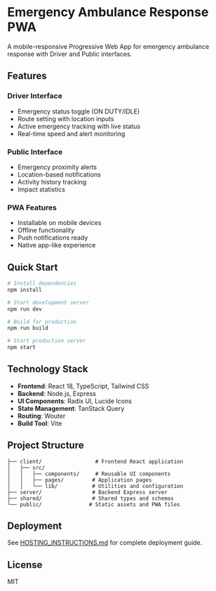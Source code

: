 # Emergency Ambulance Response PWA

A mobile-responsive Progressive Web App for emergency ambulance response with Driver and Public interfaces.

## Features

### Driver Interface
- Emergency status toggle (ON DUTY/IDLE)
- Route setting with location inputs
- Active emergency tracking with live status
- Real-time speed and alert monitoring

### Public Interface
- Emergency proximity alerts
- Location-based notifications
- Activity history tracking
- Impact statistics

### PWA Features
- Installable on mobile devices
- Offline functionality
- Push notifications ready
- Native app-like experience

## Quick Start

```bash
# Install dependencies
npm install

# Start development server
npm run dev

# Build for production
npm run build

# Start production server
npm start
```

## Technology Stack

- **Frontend**: React 18, TypeScript, Tailwind CSS
- **Backend**: Node.js, Express
- **UI Components**: Radix UI, Lucide Icons
- **State Management**: TanStack Query
- **Routing**: Wouter
- **Build Tool**: Vite

## Project Structure

```
├── client/                 # Frontend React application
│   ├── src/
│   │   ├── components/     # Reusable UI components
│   │   ├── pages/         # Application pages
│   │   └── lib/           # Utilities and configuration
├── server/                # Backend Express server
├── shared/                # Shared types and schemas
└── public/               # Static assets and PWA files
```

## Deployment

See [HOSTING_INSTRUCTIONS.md](HOSTING_INSTRUCTIONS.md) for complete deployment guide.

## License

MIT